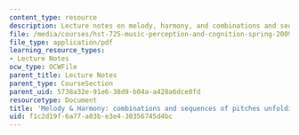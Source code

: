 ```yaml
---
content_type: resource
description: Lecture notes on melody, harmony, and combinations and sequences of pitches.
file: /media/courses/hst-725-music-perception-and-cognition-spring-2009/f1c2d19f6a77a03be3e430356745d4bc_MITHST_725S09_lec10_mel.pdf
file_type: application/pdf
learning_resource_types:
- Lecture Notes
ocw_type: OCWFile
parent_title: Lecture Notes
parent_type: CourseSection
parent_uid: 5738a32e-91e6-38d9-b04a-a428a6dce0fd
resourcetype: Document
title: 'Melody & Harmony: combinations and sequences of pitches unfolding in time'
uid: f1c2d19f-6a77-a03b-e3e4-30356745d4bc
---
```

